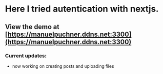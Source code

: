 # Here I tried autentication with nextjs.
## View the demo at [https://manuelpuchner.ddns.net:3300](https://manuelpuchner.ddns.net:3300)

### Current updates:
  - now working on creating posts and uploading files
